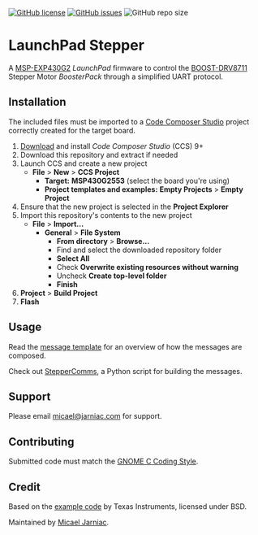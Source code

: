 [![GitHub license](https://img.shields.io/github/license/MicaelJarniac/LaunchPad-Stepper?style=flat-square)](https://github.com/MicaelJarniac/LaunchPad-Stepper/blob/master/LICENSE)
[![GitHub issues](https://img.shields.io/github/issues/MicaelJarniac/LaunchPad-Stepper?style=flat-square)](https://github.com/MicaelJarniac/LaunchPad-Stepper/issues)
![GitHub repo size](https://img.shields.io/github/repo-size/MicaelJarniac/LaunchPad-Stepper?style=flat-square)

# LaunchPad Stepper
A [MSP-EXP430G2][launchpad] _LaunchPad_ firmware to control the [BOOST-DRV8711][stepperdriver] Stepper Motor _BoosterPack_ through a simplified UART protocol.

## Installation
The included files must be imported to a [Code Composer Studio][ccs] project correctly created for the target board.

1. [Download][ccsdown] and install _Code Composer Studio_ (CCS) 9+
1. Download this repository and extract if needed
1. Launch CCS and create a new project
	- **File** > **New** > **CCS Project**
		- **Target:** **MSP430G2553** (select the board you're using)
		- **Project templates and examples:** **Empty Projects** > **Empty Project**
1. Ensure that the new project is selected in the **Project Explorer**
1. Import this repository's contents to the new project
	- **File** > **Import...**
		- **General** > **File System**
			- **From directory** > **Browse...**
			- Find and select the downloaded repository folder
			- **Select All**
			- Check **Overwrite existing resources without warning**
			- Uncheck **Create top-level folder**
			- **Finish**
1. **Project** > **Build Project**
1. **Flash**

## Usage
Read the [message template][template] for an overview of how the messages are composed.

Check out [StepperComms][steppercomms], a Python script for building the messages.

## Support
Please email [micael@jarniac.com][mailmicael] for support.

## Contributing
Submitted code must match the [GNOME C Coding Style][gnomestyle].

## Credit
Based on the [example code][ticode] by Texas Instruments, licensed under BSD.

Maintained by [Micael Jarniac][githubmicael].

<!-- Description -->
[launchpad]: http://www.ti.com/tool/MSP-EXP430G2 "MSP-EXP430G2 LaunchPad"
[stepperdriver]: http://www.ti.com/tool/BOOST-DRV8711 "BOOST-DRV8711 BoosterPack"

<!-- Installation -->
[ccs]: http://www.ti.com/tool/CCSTUDIO "Code Composer Studio"
[ccsdown]: http://software-dl.ti.com/ccs/esd/documents/ccs_downloads.html#code-composer-studio-version-9-downloads "Code Composer Studio download page"

<!-- Usage -->
[template]: MSG_TEMPLATE.md "MSG_TEMPLATE.md file"
[steppercomms]: https://github.com/MicaelJarniac/StepperComms "MicaelJarniac/StepperComms"

<!-- Support -->
[mailmicael]: mailto:micael@jarniac.com "micael@jarniac.com"

<!-- Contributing -->
[gnomestyle]: https://developer.gnome.org/programming-guidelines/stable/c-coding-style.html.en "GNOME C Coding Style"

<!-- Credit -->
[ticode]: http://www.ti.com/lit/zip/slvc575 "Example Code"
[githubmicael]: https://github.com/MicaelJarniac
